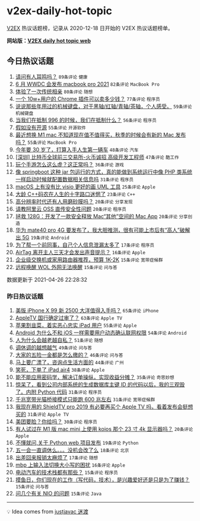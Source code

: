 # v2ex-daily-hot-topic

[V2EX](https://www.v2ex.com/) 热议话题榜，记录从 2020-12-18 日开始的 V2EX 热议话题榜单。

**网站版：[V2EX daily hot topic web](https://boojack.github.io/v2ex-daily-hot-topic-web/)**

## 今日热议话题

<!-- TODAY BEGIN -->

1. [请问有人耳鸣吗？](https://www.v2ex.com/t/773320) `89条评论` `健康`
1. [6 月 WWDC 会发布 macbook pro 2021](https://www.v2ex.com/t/773327) `82条评论` `MacBook Pro`
1. [体验了一次传统相亲](https://www.v2ex.com/t/773239) `80条评论` `随想`
1. [一个 10w+用户的 Chrome 插件可以卖多少钱？](https://www.v2ex.com/t/773416) `77条评论` `程序员`
1. [说说那些年用过的机械键盘，对于黑轴/红轴/青轴/茶轴，个人感受。](https://www.v2ex.com/t/773337) `59条评论` `机械键盘`
1. [当我们在抵制 996 的时候，我们在抵制什么？](https://www.v2ex.com/t/773298) `56条评论` `程序员`
1. [假如没有开源](https://www.v2ex.com/t/773246) `55条评论` `开源软件`
1. [最近想换 M1 mac 不知道现在值不值得买，秋季的时候会有新的 Mac 发布吗？](https://www.v2ex.com/t/773331) `55条评论` `MacBook Pro`
1. [今年要 30 岁了，打算入手人生第一辆车](https://www.v2ex.com/t/773363) `48条评论` `汽车`
1. [[深圳] 比特币全球前三交易所-火币诚招 高级开发工程师](https://www.v2ex.com/t/773391) `47条评论` `酷工作`
1. [玩个手游怎么这么虚？这正常吗？](https://www.v2ex.com/t/773271) `36条评论` `游戏`
1. [像 springboot 这种 jar 包运行的方式，真的能做到系统运行中像 PHP 类系统一样启动时候就配置数据相关信息吗](https://www.v2ex.com/t/773264) `31条评论` `程序员`
1. [macOS 上有没有比 visio 更好的画 UML 工具](https://www.v2ex.com/t/773309) `25条评论` `Apple`
1. [大龄 C++码农在人生的十字路口迷惘了](https://www.v2ex.com/t/773439) `23条评论` `C++`
1. [高分辨率时代还有人用磨砂膜吗？](https://www.v2ex.com/t/773385) `20条评论` `分享发现`
1. [请教阿里云 OSS 直传安全性问题](https://www.v2ex.com/t/773270) `20条评论` `程序员`
1. [拯救 128G：开发了一款安全释放 Mac“其他”空间的 Mac App](https://www.v2ex.com/t/773263) `20条评论` `分享创造`
1. [华为 mate40 pro 4G 要发布了，我大胆推测，很有可能上市后有“高人”破解出 5G](https://www.v2ex.com/t/773301) `19条评论` `Android`
1. [为了帮一个前同事，自己个人信息泄漏太多了](https://www.v2ex.com/t/773457) `17条评论` `程序员`
1. [AirTag 离开主人三天才会发出声音提示？](https://www.v2ex.com/t/773245) `16条评论` `Apple`
1. [企业级交换机或家用路由器推荐，预算 1K-2K](https://www.v2ex.com/t/773302) `15条评论` `宽带症候群`
1. [远程唤醒 WOL 外网无法唤醒](https://www.v2ex.com/t/773258) `15条评论` `问与答`

数据更新于 2021-04-26 22:28:32

<!-- TODAY END -->

### 昨日热议话题

<!-- YESTERDAY BEGIN -->

1. [美版 iPhone X 99 新 2500 大洋值得入手吗？](https://www.v2ex.com/t/773019) `65条评论` `iPhone`
1. [AppleTV 国行确定过审了？](https://www.v2ex.com/t/773125) `63条评论` `Apple TV`
1. [苹果割韭菜，着实恶心忠实 iPad 用户](https://www.v2ex.com/t/773032) `55条评论` `Apple`
1. [Android 为什么不和 iOS 一样需要用户动态确认联网权限](https://www.v2ex.com/t/773089) `54条评论` `Android`
1. [人为什么会越老越自私？](https://www.v2ex.com/t/773150) `51条评论` `随想`
1. [调休调的越想越气](https://www.v2ex.com/t/773171) `49条评论` `问与答`
1. [大家的五险一金都是怎么缴的？](https://www.v2ex.com/t/773045) `46条评论` `问与答`
1. [马上要广漂了，咨询点生活方面的](https://www.v2ex.com/t/773048) `44条评论` `广州`
1. [笑死，下单了 iPad air4](https://www.v2ex.com/t/773146) `38条评论` `Apple`
1. [能不能应用密码学，解决订单操纵，实现收益分摊？](https://www.v2ex.com/t/773063) `35条评论` `奇思妙想`
1. [惊呆了，看到公司内部系统的生成数据库主键 ID 的代码以后，我的三观毁了。内附 Python 代码](https://www.v2ex.com/t/773177) `31条评论` `程序员`
1. [千兆宽带光猫桥接模式只能跑 600 兆左右](https://www.v2ex.com/t/773168) `31条评论` `宽带症候群`
1. [我现在用的 ShieldTV pro 2019 有必要再买个 Apple TV 吗，看着发布会挺想买的](https://www.v2ex.com/t/773057) `31条评论` `Apple TV`
1. [美团要脸？你给吗？](https://www.v2ex.com/t/773020) `30条评论` `程序员`
1. [有人试过在 M1 版 mac mini 上使用 koios 那个 23 寸 4k 显示器吗？](https://www.v2ex.com/t/773129) `20条评论` `Apple`
1. [不懂就问,关于 Python web 项目发布](https://www.v2ex.com/t/773126) `19条评论` `Python`
1. [五一会一直调休么。。。没机会改了么](https://www.v2ex.com/t/773047) `18条评论` `北京`
1. [出差回来报销太麻烦了](https://www.v2ex.com/t/773134) `17条评论` `随想`
1. [mbp 上输入法切换大小写的困扰](https://www.v2ex.com/t/773030) `16条评论` `Apple`
1. [电动汽车的技术栈都有那些？](https://www.v2ex.com/t/773173) `15条评论` `程序员`
1. [摸鱼日，你们现在的工作（写代码，技术），是兴趣爱好还是只是为了赚钱？](https://www.v2ex.com/t/773137) `15条评论` `问与答`
1. [问几个有关 NIO 的问题](https://www.v2ex.com/t/773105) `15条评论` `Java`

<!-- YESTERDAY END -->

---

💡 Idea comes from [justjavac 迷渡](https://github.com/justjavac/)
